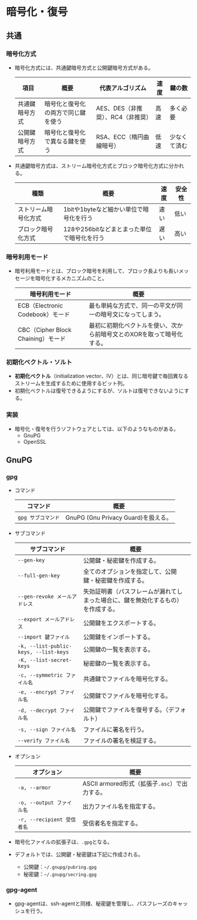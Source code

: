 # 暗号化・復号

## 共通

### 暗号化方式

- 暗号化方式には、共通鍵暗号方式と公開鍵暗号方式がある。

  | 項目           | 概要                               | 代表アルゴリズム                  | 速度 | 鍵の数       |
  | -------------- | ---------------------------------- | --------------------------------- | ---- | ------------ |
  | 共通鍵暗号方式 | 暗号化と復号化の両方で同じ鍵を使う | AES、DES（非推奨）、RC4（非推奨） | 高速 | 多く必要     |
  | 公開鍵暗号方式 | 暗号化と復号化で異なる鍵を使う     | RSA、ECC（楕円曲線暗号）          | 低速 | 少なくて済む |

- 共通鍵暗号方式は、ストリーム暗号化方式とブロック暗号化方式に分かれる。

  | 種類                 | 概要                                        | 速度 | 安全性 |
  | -------------------- | ------------------------------------------- | ---- | ------ |
  | ストリーム暗号化方式 | 1bitや1byteなど細かい単位で暗号化を行う     | 速い | 低い   |
  | ブロック暗号化方式   | 128や256bitなどまとまった単位で暗号化を行う | 遅い | 高い   |

### 暗号利用モード

- 暗号利用モードとは、ブロック暗号を利用して、ブロック長よりも長いメッセージを暗号化するメカニズムのこと。

  | 暗号利用モード                     | 概要                                                         |
  | ---------------------------------- | ------------------------------------------------------------ |
  | ECB（Electronic Codebook）モード   | 最も単純な方式で、同一の平文が同一の暗号文になってしまう。   |
  | CBC（Cipher Block Chaining）モード | 最初に初期化ベクトルを使い、次から前暗号文とのXORを取って暗号化する。 |

### 初期化ベクトル・ソルト

- **初期化ベクトル**（initialization vector、IV）とは、同じ暗号鍵で毎回異なるストリームを生成するために使用するビット列。
- 初期化ベクトルは復号できるようにするが、ソルトは復号できないようにする。

### 実装

- 暗号化・復号を行うソフトウェアとしては、以下のようなものがある。
  - GnuPG
  - OpenSSL

## GnuPG

### gpg

- コマンド

  |コマンド|概要|
  |---|---|
  |`gpg サブコマンド`|GnuPG (Gnu Privacy Guard)を扱える。|

- サブコマンド

  |サブコマンド|概要|
  |---|---|
  |`--gen-key`|公開鍵・秘密鍵を作成する。|
  |`--full-gen-key`|全てのオプションを指定して、公開鍵・秘密鍵を作成する。|
  |`--gen-revoke メールアドレス`|失効証明書（パスフレームが漏れてしまった場合に、鍵を無効化するもの）を作成する。|
  |`--export メールアドレス`|公開鍵をエクスポートする。|
  |`--import 鍵ファイル`|公開鍵をインポートする。|
  |`-k, --list-public-keys, --list-keys`|公開鍵の一覧を表示する。|
  |`-K, --list-secret-keys`|秘密鍵の一覧を表示する。|
  |`-c, --symmetric ファイル名`|共通鍵でファイルを暗号化する。|
  |`-e, --encrypt ファイル名`|公開鍵でファイルを暗号化する。|
  |`-d, --decrypt ファイル名`|公開鍵でファイルを復号する。（デフォルト）|
  |`-s, --sign ファイル名`|ファイルに署名を行う。|
  |`--verify ファイル名`|ファイルの署名を検証する。|

- オプション

  | オプション                 | 概要                                          |
  | -------------------------- | --------------------------------------------- |
  | `-a, --armor`              | ASCII armored形式（拡張子`.asc`）で出力する。 |
  | `-o, --output ファイル名`  | 出力ファイル名を指定する。                    |
  | `-r, --recipient 受信者名` | 受信者名を指定する。                          |

- 暗号化ファイルの拡張子は、`.gpg`となる。

- デフォルトでは、公開鍵・秘密鍵は下記に作成される。

  - 公開鍵：`~/.gnupg/pubring.gpg`
  - 秘密鍵：`~/.gnupg/secring.gpg`

### gpg-agent

- gpg-agentは、ssh-agentと同様、秘密鍵を管理し、パスフレーズのキャッシュを行う。
